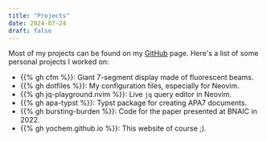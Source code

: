 ```yaml
---
title: "Projects"
date: 2024-07-24
draft: false
---
```


Most of my projects can be found on my [GitHub](https://github.com/yochem)
page. Here's a list of some personal projects I worked on:

- {{% gh cfm %}}: Giant 7-segment display made of fluorescent beams.
- {{% gh dotfiles %}}: My configuration files, especially for Neovim.
- {{% gh jq-playground.nvim %}}: Live `jq` query editor in Neovim.
- {{% gh apa-typst %}}: Typst package for creating APA7 documents.
- {{% gh bursting-burden %}}: Code for the paper presented at BNAIC in 2022.
- {{% gh yochem.github.io %}}: This website of course ;).
